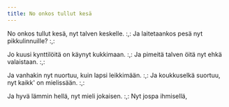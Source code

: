 ```yaml
---
title: No onkos tullut kesä
---
```


No onkos tullut kesä,
nyt talven keskelle.
:,: Ja laitetaankos pesä
nyt pikkulinnuille? :,:

Jo kuusi kynttilöitä
on käynyt kukkimaan.
:,: Ja pimeitä talven öitä
nyt ehkä valaistaan. :,:

Ja vanhakin nyt nuortuu,
kuin lapsi leikkimään.
:,: Ja koukkuselkä suortuu,
nyt kaikk' on mielissään. :,:

Ja hyvä lämmin hellä,
nyt mieli jokaisen.
:,: Nyt jospa ihmisellä,
